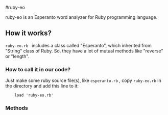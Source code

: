 #ruby-eo

ruby-eo is an Esperanto word analyzer for Ruby programming language.

## How it works?

```ruby-eo.rb ``` includes a class called "Esperanto", which inherited from "String" class of Ruby. So, they have a lot of mutual methods like "reverse" or "length". 

### How to call it in our code?

Just make some ruby source file(s), like ```esperanto.rb``` , copy ```ruby-eo.rb``` in the directory and add this line to it:

```
 	load 'ruby-eo.rb'
```

### Methods